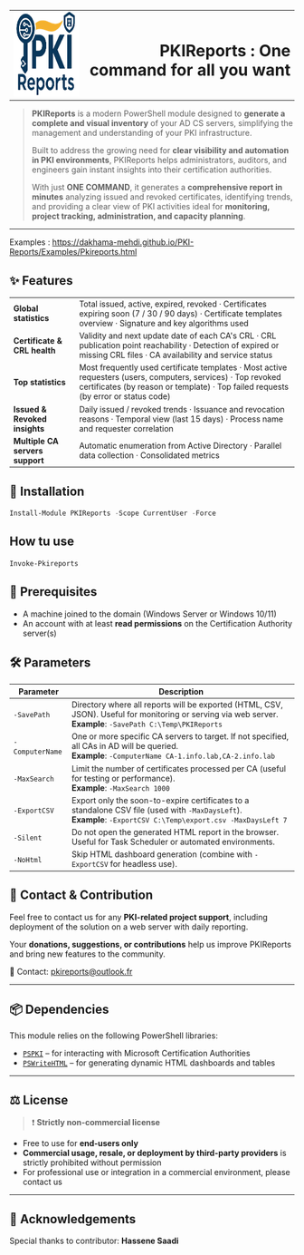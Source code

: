 <table style="width:100%;">
<tr>
<td style="vertical-align: middle;">
<img src="https://raw.githubusercontent.com/dakhama-mehdi/PKI-Reports/main/Logo/Logo_PKI.png" alt="PKIReports" width="250" height="150">
</td>
<td align="right" style="vertical-align: middle;">
<h1>PKIReports : One command for all you want</h1>
</td>
</tr>
</table>

> **PKIReports** is a modern PowerShell module designed to **generate a complete and visual inventory** of your AD CS servers, simplifying the management and understanding of your PKI infrastructure.  
>  
> Built to address the growing need for **clear visibility and automation in PKI environments**, PKIReports helps administrators, auditors, and engineers gain instant insights into their certification authorities.  
>  
> With just **ONE COMMAND**, it generates a **comprehensive report in minutes** analyzing issued and revoked certificates, identifying trends, and providing a clear view of PKI activities  ideal for **monitoring, project tracking, administration, and capacity planning**.


---
Examples : https://dakhama-mehdi.github.io/PKI-Reports/Examples/Pkireports.html

## ✨ Features

| | |
|-----------|----------|
| **Global statistics** | Total issued, active, expired, revoked · Certificates expiring soon (7 / 30 / 90 days) · Certificate templates overview · Signature and key algorithms used |
| **Certificate & CRL health** | Validity and next update date of each CA's CRL · CRL publication point reachability · Detection of expired or missing CRL files · CA availability and service status |
| **Top statistics** | Most frequently used certificate templates · Most active requesters (users, computers, services) · Top revoked certificates (by reason or template) · Top failed requests (by error or status code) |
| **Issued & Revoked insights** | Daily issued / revoked trends · Issuance and revocation reasons · Temporal view (last 15 days) · Process name and requester correlation |
| **Multiple CA servers support** | Automatic enumeration from Active Directory · Parallel data collection · Consolidated metrics |

## 🚀 Installation

```powershell
Install-Module PKIReports -Scope CurrentUser -Force
````
## How tu use 

```powershell
Invoke-Pkireports
````

## 🧱 Prerequisites

- A machine joined to the domain (Windows Server or Windows 10/11)
- An account with at least **read permissions** on the Certification Authority server(s)

## 🛠️ Parameters

| Parameter      | Description |
|----------------|-------------|
| `-SavePath`    | Directory where all reports will be exported (HTML, CSV, JSON). Useful for monitoring or serving via web server.<br>**Example**: `-SavePath C:\Temp\PKIReports` |
| `-ComputerName`| One or more specific CA servers to target. If not specified, all CAs in AD will be queried.<br>**Example**: `-ComputerName CA-1.info.lab,CA-2.info.lab` |
| `-MaxSearch`   | Limit the number of certificates processed per CA (useful for testing or performance).<br>**Example**: `-MaxSearch 1000` |
| `-ExportCSV`   | Export only the soon-to-expire certificates to a standalone CSV file (used with `-MaxDaysLeft`).<br>**Example**: `-ExportCSV C:\Temp\export.csv -MaxDaysLeft 7` |
| `-Silent`      | Do not open the generated HTML report in the browser. Useful for Task Scheduler or automated environments. |
| `-NoHtml`      | Skip HTML dashboard generation (combine with `-ExportCSV` for headless use). |

## 🤝 Contact & Contribution

Feel free to contact us for any **PKI-related project support**, including deployment of the solution on a web server with daily reporting.

Your **donations, suggestions, or contributions** help us improve PKIReports and bring new features to the community.

📧 Contact: [pkireports@outlook.fr](mailto:pkireports@outlook.fr)

---

## 📦 Dependencies

This module relies on the following PowerShell libraries:

- [`PSPKI`](https://github.com/PKISolutions/PSPKI) – for interacting with Microsoft Certification Authorities
- [`PSWriteHTML`](https://github.com/EvotecIT/PSWriteHTML) – for generating dynamic HTML dashboards and tables

---

## ⚖️ License

> ❗ **Strictly non-commercial license**

- Free to use for **end-users only**  
- **Commercial usage, resale, or deployment by third-party providers** is strictly prohibited without permission  
- For professional use or integration in a commercial environment, please contact us

---

## 🙏 Acknowledgements

Special thanks to contributor: **Hassene Saadi**


